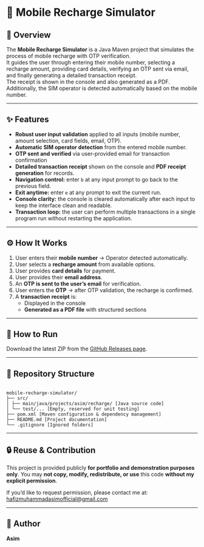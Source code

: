 # 📱 Mobile Recharge Simulator

## 📖 Overview

The **Mobile Recharge Simulator** is a Java Maven project that simulates the process of mobile recharge with OTP verification.  
It guides the user through entering their mobile number, selecting a recharge amount, providing card details, verifying an OTP sent via email, and finally generating a detailed transaction receipt.  
The receipt is shown in the console and also generated as a PDF. Additionally, the SIM operator is detected automatically based on the mobile number.  

---

## ✨ Features

-  **Robust user input validation** applied to all inputs (mobile number, amount selection, card fields, email, OTP).
-  **Automatic SIM operator detection** from the entered mobile number.  
-  **OTP sent and verified** via user-provided email for transaction confirmation  
-  **Detailed transaction receipt** shown on the console and **PDF receipt generation** for records.   
-  **Navigation control:** enter `b` at any input prompt to go back to the previous field.  
-  **Exit anytime:** enter `e` at any prompt to exit the current run.
-  **Console clarity:** the console is cleared automatically after each input to keep the interface clean and readable.  
-  **Transaction loop:** the user can perform multiple transactions in a single program run without restarting the
application.
  
---

## ⚙️ How It Works

1. User enters their **mobile number** → Operator detected automatically.  
2. User selects a **recharge amount** from available options.  
3. User provides **card details** for payment.  
4. User provides their **email address**.  
5. An **OTP is sent to the user’s email** for verification.  
6. User enters the **OTP** → after OTP validation, the recharge is confirmed.  
7. A **transaction receipt** is:  
   - Displayed in the console  
   - **Generated as a PDF file** with structured sections  

---

## 🏃 **How to Run**

Download the latest ZIP from the [GitHub Releases page](https://github.com/just-asim27/mobile-recharge-simulator/releases).

---

## 📂 Repository Structure

```

mobile-recharge-simulator/
├── src/
│ ├── main/java/projects/asim/recharge/ [Java source code]
│ └── test/... [Empty, reserved for unit testing]
├── pom.xml [Maven configuration & dependency management] 
├── README.md [Project documentation]
└── .gitignore [Ignored folders]

```

---

## 🔒 Reuse & Contribution

This project is provided publicly **for portfolio and demonstration purposes only**. You may **not copy, modify, redistribute, or use** this code **without my explicit permission**.

If you’d like to request permission, please contact me at: [hafizmuhammadasimofficial@gmail.com](mailto:hafizmuhammadasimofficial@gmail.com)

---

## 👤 Author

**Asim**

